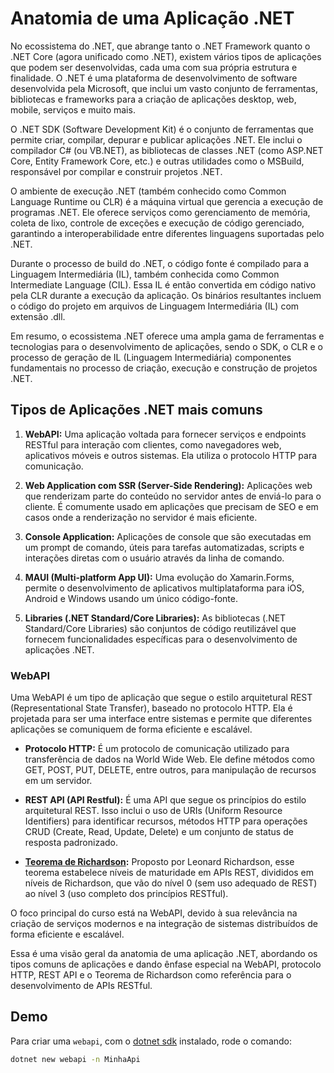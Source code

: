 # Anatomia de uma Aplicação .NET

No ecossistema do .NET, que abrange tanto o .NET Framework quanto o .NET Core (agora unificado como .NET), existem vários tipos de aplicações que podem ser desenvolvidas, cada uma com sua própria estrutura e finalidade. O .NET é uma plataforma de desenvolvimento de software desenvolvida pela Microsoft, que inclui um vasto conjunto de ferramentas, bibliotecas e frameworks para a criação de aplicações desktop, web, mobile, serviços e muito mais.

O .NET SDK (Software Development Kit) é o conjunto de ferramentas que permite criar, compilar, depurar e publicar aplicações .NET. Ele inclui o compilador C# (ou VB.NET), as bibliotecas de classes .NET (como ASP.NET Core, Entity Framework Core, etc.) e outras utilidades como o MSBuild, responsável por compilar e construir projetos .NET.

O ambiente de execução .NET (também conhecido como Common Language Runtime ou CLR) é a máquina virtual que gerencia a execução de programas .NET. Ele oferece serviços como gerenciamento de memória, coleta de lixo, controle de exceções e execução de código gerenciado, garantindo a interoperabilidade entre diferentes linguagens suportadas pelo .NET.

Durante o processo de build do .NET, o código fonte é compilado para a Linguagem Intermediária (IL), também conhecida como Common Intermediate Language (CIL). Essa IL é então convertida em código nativo pela CLR durante a execução da aplicação. Os binários resultantes incluem o código do projeto em arquivos de Linguagem Intermediária (IL) com extensão .dll.

Em resumo, o ecossistema .NET oferece uma ampla gama de ferramentas e tecnologias para o desenvolvimento de aplicações, sendo o SDK, o CLR e o processo de geração de IL (Linguagem Intermediária) componentes fundamentais no processo de criação, execução e construção de projetos .NET.

## Tipos de Aplicações .NET mais comuns

1. **WebAPI:** Uma aplicação voltada para fornecer serviços e endpoints RESTful para interação com clientes, como navegadores web, aplicativos móveis e outros sistemas. Ela utiliza o protocolo HTTP para comunicação.

2. **Web Application com SSR (Server-Side Rendering):** Aplicações web que renderizam parte do conteúdo no servidor antes de enviá-lo para o cliente. É comumente usado em aplicações que precisam de SEO e em casos onde a renderização no servidor é mais eficiente.

3. **Console Application:** Aplicações de console que são executadas em um prompt de comando, úteis para tarefas automatizadas, scripts e interações diretas com o usuário através da linha de comando.

4. **MAUI (Multi-platform App UI):** Uma evolução do Xamarin.Forms, permite o desenvolvimento de aplicativos multiplataforma para iOS, Android e Windows usando um único código-fonte.

6. **Libraries (.NET Standard/Core Libraries):** As bibliotecas (.NET Standard/Core Libraries) são conjuntos de código reutilizável que fornecem funcionalidades específicas para o desenvolvimento de aplicações .NET.

### WebAPI

Uma WebAPI é um tipo de aplicação que segue o estilo arquitetural REST (Representational State Transfer), baseado no protocolo HTTP. Ela é projetada para ser uma interface entre sistemas e permite que diferentes aplicações se comuniquem de forma eficiente e escalável.

- **Protocolo HTTP:** É um protocolo de comunicação utilizado para transferência de dados na World Wide Web. Ele define métodos como GET, POST, PUT, DELETE, entre outros, para manipulação de recursos em um servidor.

- **REST API (API Restful):** É uma API que segue os princípios do estilo arquitetural REST. Isso inclui o uso de URIs (Uniform Resource Identifiers) para identificar recursos, métodos HTTP para operações CRUD (Create, Read, Update, Delete) e um conjunto de status de resposta padronizado.

- **[Teorema de Richardson](https://martinfowler.com/articles/richardsonMaturityModel.html):** Proposto por Leonard Richardson, esse teorema estabelece níveis de maturidade em APIs REST, divididos em níveis de Richardson, que vão do nível 0 (sem uso adequado de REST) ao nível 3 (uso completo dos princípios RESTful).

O foco principal do curso está na WebAPI, devido à sua relevância na criação de serviços modernos e na integração de sistemas distribuídos de forma eficiente e escalável.

Essa é uma visão geral da anatomia de uma aplicação .NET, abordando os tipos comuns de aplicações e dando ênfase especial na WebAPI, protocolo HTTP, REST API e o Teorema de Richardson como referência para o desenvolvimento de APIs RESTful.

## Demo

Para criar uma `webapi`, com o [dotnet sdk](https://dotnet.microsoft.com/download) instalado, rode o comando:

```sh
dotnet new webapi -n MinhaApi
```